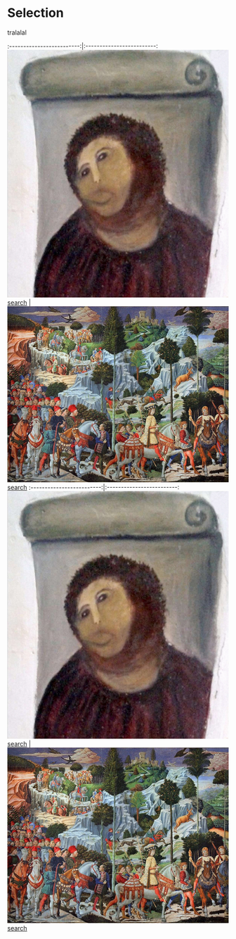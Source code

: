 # Selection


tralalal


:-------------------------:|:-------------------------:
![](content/2020/Cecilia.jpg) [search](https://images.google.com/searchbyimage?image_url=https://visualcommunicationdesign.github.io/content/2020/Cecilia.jpg)  |  ![](content/2020/Benozzo.jpg) [search](https://images.google.com/searchbyimage?image_url=https://visualcommunicationdesign.github.io/content/2020/Benozzo.jpg)
:-------------------------:|:-------------------------:
![](content/2020/Cecilia.jpg) [search](https://images.google.com/searchbyimage?image_url=https://visualcommunicationdesign.github.io/content/2020/Cecilia.jpg)  |  ![](content/2020/Benozzo.jpg) [search](https://images.google.com/searchbyimage?image_url=https://visualcommunicationdesign.github.io/content/2020/Benozzo.jpg)



